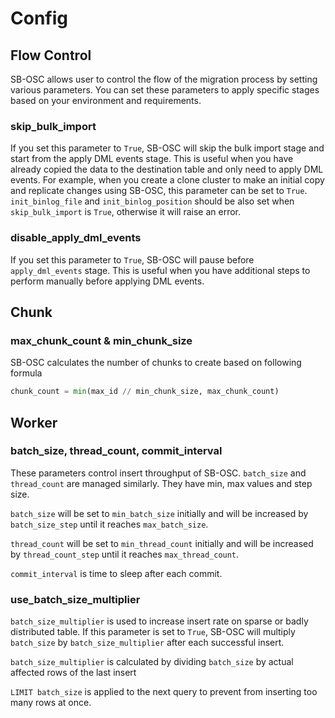 # Config

## Flow Control
SB-OSC allows user to control the flow of the migration process by setting various parameters. You can set these parameters to apply specific stages based on your environment and requirements.

### skip_bulk_import
If you set this parameter to `True`, SB-OSC will skip the bulk import stage and start from the apply DML events stage. This is useful when you have already copied the data to the destination table and only need to apply DML events. For example, when you create a clone cluster to make an initial copy and replicate changes using SB-OSC, this parameter can be set to `True`. `init_binlog_file` and `init_binlog_position` should be also set when `skip_bulk_import` is `True`, otherwise it will raise an error.

### disable_apply_dml_events
If you set this parameter to `True`, SB-OSC will pause before `apply_dml_events` stage. This is useful when you have additional steps to perform manually before applying DML events.


## Chunk
### max_chunk_count & min_chunk_size
SB-OSC calculates the number of chunks to create based on following formula
```python
chunk_count = min(max_id // min_chunk_size, max_chunk_count)
```

## Worker
### batch_size, thread_count, commit_interval
These parameters control insert throughput of SB-OSC. `batch_size` and `thread_count` are managed similarly. They have min, max values and step size.  

`batch_size` will be set to `min_batch_size` initially and will be increased by `batch_size_step` until it reaches `max_batch_size`. 

`thread_count` will be set to `min_thread_count` initially and will be increased by `thread_count_step` until it reaches `max_thread_count`. 

`commit_interval` is time to sleep after each commit.

### use_batch_size_multiplier
`batch_size_multiplier` is used to increase insert rate on sparse or badly distributed table. If this parameter is set to `True`, SB-OSC will multiply `batch_size` by `batch_size_multiplier` after each successful insert.  

`batch_size_multiplier` is calculated by dividing `batch_size` by actual affected rows of the last insert

`LIMIT batch_size` is applied to the next query to prevent from inserting too many rows at once.

